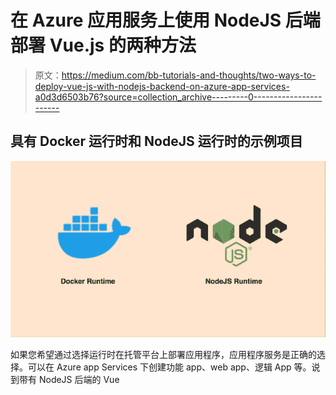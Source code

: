 # 在 Azure 应用服务上使用 NodeJS 后端部署 Vue.js 的两种方法

> 原文：<https://medium.com/bb-tutorials-and-thoughts/two-ways-to-deploy-vue-js-with-nodejs-backend-on-azure-app-services-a0d3d6503b76?source=collection_archive---------0----------------------->

## 具有 Docker 运行时和 NodeJS 运行时的示例项目

![](img/36861c6060600b1a1768cf83a863be4d.png)

如果您希望通过选择运行时在托管平台上部署应用程序，应用程序服务是正确的选择。可以在 Azure app Services 下创建功能 app、web app、逻辑 App 等。说到带有 NodeJS 后端的 Vue